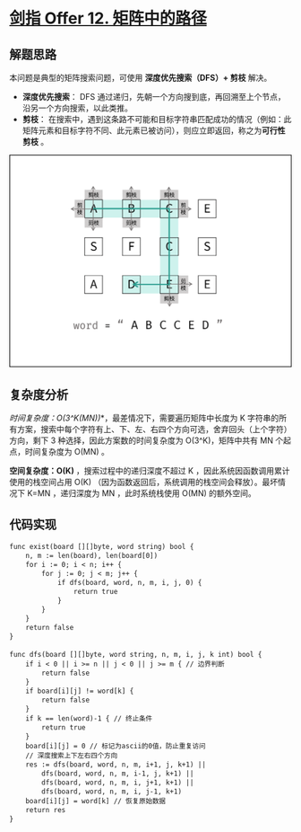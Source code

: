 # [剑指 Offer 12. 矩阵中的路径](https://leetcode-cn.com/problems/ju-zhen-zhong-de-lu-jing-lcof/)

## 解题思路

本问题是典型的矩阵搜索问题，可使用 **深度优先搜索（DFS）+ 剪枝** 解决。

- **深度优先搜索**： DFS 通过递归，先朝一个方向搜到底，再回溯至上个节点，沿另一个方向搜索，以此类推。
- **剪枝**： 在搜索中，遇到这条路不可能和目标字符串匹配成功的情况（例如：此矩阵元素和目标字符不同、此元素已被访问），则应立即返回，称之为**可行性剪枝** 。

![Picture0.png](images/1604944042-glmqJO-Picture0.png)

## 复杂度分析

**时间复杂度：O(3^K*(MN))**，最差情况下，需要遍历矩阵中长度为 K 字符串的所有方案，搜索中每个字符有上、下、左、右四个方向可选，舍弃回头（上个字符）方向，剩下 3 种选择，因此方案数的时间复杂度为 O(3^K)，矩阵中共有 MN 个起点，时间复杂度为 O(MN) 。 

**空间复杂度：O(K)** ，搜索过程中的递归深度不超过 K ，因此系统因函数调用累计使用的栈空间占用 O(K) （因为函数返回后，系统调用的栈空间会释放）。最坏情况下 K=MN ，递归深度为 MN ，此时系统栈使用 O(MN) 的额外空间。

## 代码实现

```golang
func exist(board [][]byte, word string) bool {
	n, m := len(board), len(board[0])
	for i := 0; i < n; i++ {
		for j := 0; j < m; j++ {
			if dfs(board, word, n, m, i, j, 0) {
				return true
			}
		}
	}
	return false
}

func dfs(board [][]byte, word string, n, m, i, j, k int) bool {
	if i < 0 || i >= n || j < 0 || j >= m { // 边界判断
		return false
	}
	if board[i][j] != word[k] {
		return false
	}
	if k == len(word)-1 { // 终止条件
		return true
	}
	board[i][j] = 0 // 标记为ascii的0值，防止重复访问
	// 深度搜索上下左右四个方向
	res := dfs(board, word, n, m, i+1, j, k+1) ||
		dfs(board, word, n, m, i-1, j, k+1) ||
		dfs(board, word, n, m, i, j+1, k+1) ||
		dfs(board, word, n, m, i, j-1, k+1)
	board[i][j] = word[k] // 恢复原始数据
	return res
}
```